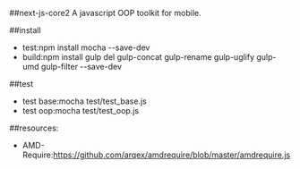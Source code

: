 ##next-js-core2
A javascript OOP toolkit for mobile.

##install
+ test:npm install mocha --save-dev
+ build:npm install gulp del gulp-concat gulp-rename gulp-uglify gulp-umd gulp-filter --save-dev


##test
+ test base:mocha test/test_base.js
+ test oop:mocha test/test_oop.js

##resources:
+ AMD-Require:https://github.com/arqex/amdrequire/blob/master/amdrequire.js
